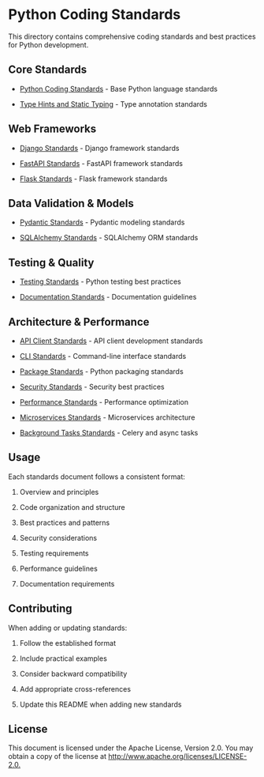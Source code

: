 # Python Coding Standards

This directory contains comprehensive coding standards and best practices for Python development.

## Core Standards

- [Python Coding Standards](python_coding_standards.md) - Base Python language standards

- [Type Hints and Static Typing](type_hints_and_static_typing.md) - Type annotation standards

## Web Frameworks

- [Django Standards](django_coding_standards.md) - Django framework standards

- [FastAPI Standards](fastapi_coding_standards.md) - FastAPI framework standards

- [Flask Standards](flask_coding_standards.md) - Flask framework standards

## Data Validation & Models

- [Pydantic Standards](pydantic_coding_standards.md) - Pydantic modeling standards

- [SQLAlchemy Standards](sqlalchemy_standards.md) - SQLAlchemy ORM standards

## Testing & Quality

- [Testing Standards](testing_standards.md) - Python testing best practices

- [Documentation Standards](documentation_standards.md) - Documentation guidelines

## Architecture & Performance

- [API Client Standards](api_client_standards.md) - API client development standards

- [CLI Standards](cli_standards.md) - Command-line interface standards

- [Package Standards](package_standards.md) - Python packaging standards

- [Security Standards](security_standards.md) - Security best practices

- [Performance Standards](performance_standards.md) - Performance optimization

- [Microservices Standards](microservices_standards.md) - Microservices architecture

- [Background Tasks Standards](background_tasks_standards.md) - Celery and async tasks

## Usage

Each standards document follows a consistent format:

1. Overview and principles

2. Code organization and structure

3. Best practices and patterns

4. Security considerations

5. Testing requirements

6. Performance guidelines

7. Documentation requirements

## Contributing

When adding or updating standards:

1. Follow the established format

2. Include practical examples

3. Consider backward compatibility

4. Add appropriate cross-references

5. Update this README when adding new standards

## License

This document is licensed under the Apache License, Version 2.0. You may obtain a copy of the license at <http://www.apache.org/licenses/LICENSE-2.0.>
